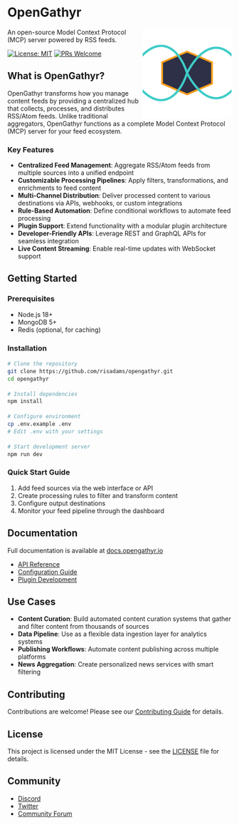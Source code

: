 # OpenGathyr

<img src="logo.svg" alt="OpenGathyr Logo" align="right" width="200" />

An open-source Model Context Protocol (MCP) server powered by RSS feeds.

[![License: MIT](https://img.shields.io/badge/License-MIT-blue.svg)](https://opensource.org/licenses/MIT)
[![PRs Welcome](https://img.shields.io/badge/PRs-welcome-brightgreen.svg)](CONTRIBUTING.md)

## What is OpenGathyr?

OpenGathyr transforms how you manage content feeds by providing a centralized hub that collects, processes, and distributes RSS/Atom feeds. Unlike traditional aggregators, OpenGathyr functions as a complete Model Context Protocol (MCP) server for your feed ecosystem.

### Key Features

- **Centralized Feed Management**: Aggregate RSS/Atom feeds from multiple sources into a unified endpoint
- **Customizable Processing Pipelines**: Apply filters, transformations, and enrichments to feed content
- **Multi-Channel Distribution**: Deliver processed content to various destinations via APIs, webhooks, or custom integrations
- **Rule-Based Automation**: Define conditional workflows to automate feed processing
- **Plugin Support**: Extend functionality with a modular plugin architecture
- **Developer-Friendly APIs**: Leverage REST and GraphQL APIs for seamless integration
- **Live Content Streaming**: Enable real-time updates with WebSocket support

## Getting Started

### Prerequisites

- Node.js 18+
- MongoDB 5+
- Redis (optional, for caching)

### Installation

```bash
# Clone the repository
git clone https://github.com/risadams/opengathyr.git
cd opengathyr

# Install dependencies
npm install

# Configure environment
cp .env.example .env
# Edit .env with your settings

# Start development server
npm run dev
```

### Quick Start Guide

1. Add feed sources via the web interface or API
2. Create processing rules to filter and transform content
3. Configure output destinations
4. Monitor your feed pipeline through the dashboard

## Documentation

Full documentation is available at [docs.opengathyr.io](https://docs.opengathyr.io)

- [API Reference](https://docs.opengathyr.io/api)
- [Configuration Guide](https://docs.opengathyr.io/config)
- [Plugin Development](https://docs.opengathyr.io/plugins)

## Use Cases

- **Content Curation**: Build automated content curation systems that gather and filter content from thousands of sources
- **Data Pipeline**: Use as a flexible data ingestion layer for analytics systems
- **Publishing Workflows**: Automate content publishing across multiple platforms
- **News Aggregation**: Create personalized news services with smart filtering

## Contributing

Contributions are welcome! Please see our [Contributing Guide](CONTRIBUTING.md) for details.

## License

This project is licensed under the MIT License - see the [LICENSE](LICENSE) file for details.

## Community

- [Discord](https://discord.gg/opengathyr)
- [Twitter](https://twitter.com/opengathyr)
- [Community Forum](https://community.opengathyr.io)
